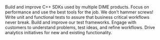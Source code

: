 Build and improve C++ SDKs used by multiple DIME products.
Focus on performance and use the best tools for the job. We don't hammer screws!
Write unit and functional tests to assure that business critical workflows never break.
Build and improve our test frameworks.
Engage with customers to understand problems, test ideas, and refine workflows.
Drive analytics initiatives for new and existing functionality.
